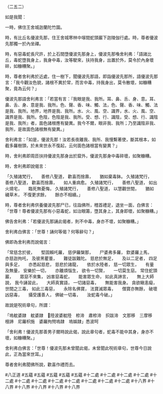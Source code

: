 （二五二）

如是我聞：

一時，佛住王舍城迦蘭陀竹園。

時，有比丘名優波先那，住王舍城寒林中塜間蛇頭巖下迦陵伽行處。時，尊者優波先那獨一於內坐禪。

時，有惡毒蛇長尺許，於上石間墮優波先那身上，優波先那喚舍利弗：「語諸比丘，毒蛇墮我身上，我身中毒，汝等駛來，扶持我身，出置於外，莫令於內身壞碎，如糠糟聚。」

時，尊者舍利弗於近處，住一樹下，聞優波先那語，即詣優波先那所，語優波先那言：「我今觀汝色貌，諸根不異於常，而言中毒，持我身出，莫令散壞，如糠糟聚，竟為云何？」

優波先那語舍利弗言：「若當有言：『我眼是我、我所。耳、鼻、舌、身、意。耳、鼻、舌、身、意是我、我所。色、聲、香、味、觸、法，色、聲、香、味、觸、法是我、我所。地界，地界是我、我所。水、火、風、空、識界，水、火、風、空、識界是我、我所。色陰，色陰是我、我所。受、想、行、識陰，受、想、行、識陰是我、我所』者，面色諸根應有變異。我今不爾，眼非我、我所；乃至識陰非我、我所，是故面色諸根無有變異。」

舍利弗言：「如是，優波先那！汝若長夜離我、我所、我慢繫著使，斷其根本，如截多羅樹頭，於未來世永不復起，云何面色諸根當有變異？」

時，舍利弗即周匝扶持優波先那身出於窟外，優波先那身中毒碎壞，如聚糠糟。

時，舍利弗即說偈言：

「久殖諸梵行，　　善修八聖道，
歡喜而捨壽，　　猶如棄毒鉢。
久殖諸梵行，　　善修八聖道，
歡喜而捨壽，　　如人重病愈。
久殖諸梵行，　　善修八聖道，
如出火燒宅，　　臨死無憂悔，
久殖諸梵行，　　善修八聖道，
以慧觀世間，　　猶如穢草木，
不復更求餘，　　餘亦不相續。」

時，尊者舍利弗供養優波先那尸已，往詣佛所，稽首禮足，退坐一面，白佛言：「世尊！尊者優波先那有小惡毒蛇，如治眼籌，墮其身上，其身即壞，如聚糠糟。」

佛告舍利弗：「若優波先那誦此偈者，則不中毒，身亦不壞，如聚糠糟。」

舍利弗白佛言：「世尊！誦何等偈？何等辭句？」

佛即為舍利弗而說偈言：

「常慈念於彼，　　堅固賴吒羅，
慈伊羅槃那，　　尸婆弗多羅，
欽婆羅上馬，　　亦慈迦拘吒，
及彼黑瞿曇，　　難徒跋難陀。
慈悲於無足，　　及以二足者，
四足與多足，　　亦悉起慈悲，
慈悲於諸龍，　　依於水陸者，
慈一切眾生，　　有量及無量，
安樂於一切，　　亦離煩惱生，
欲令一切賢，　　一切莫生惡。
常住蛇頭巖，　　眾惡不來集，
凶害惡毒蛇，　　能害眾生命，
如此真諦言，　　無上大師說，
我今誦習此，　　大師真實語，
一切諸惡毒，　　無能害我身。
貪欲瞋恚癡，　　世間之三毒，
如此三毒惡，　　永除名佛寶，
法寶滅眾毒，　　僧寶亦無餘，
破壞凶惡毒，　　攝受護善人，
佛破一切毒，　　汝蛇毒今破。」

故說是呪術章句，所謂：

「塢躭婆隷　躭婆隷　𮎃陸波婆躭陸　㮈渧　肅㮈渧　抧跋渧　文那移　三摩移　檀諦　尼羅枳施　婆羅拘閇塢隷　塢娛隷」悉波呵

「舍利弗！優波先那善男子爾時說此偈，說此章句者，蛇毒不能中其身，身亦不壞，如糠糟聚。」

舍利弗白佛言：「世尊！優波先那未曾聞此偈，未曾聞此呪術章句，世尊今日說此，正為當來世耳。」

尊者舍利弗聞佛所說，歡喜作禮而去。







#八正道
#五蘊
#五蘊
#五蘊
#五蘊
#五蘊
#十二處
#十二處
#十二處
#十二處
#十二處
#十二處
#十二處
#十二處
#十二處
#十二處
#十二處
#十二處
#十八界
#十八界
#十八界
#十八界
#十八界
#十八界
